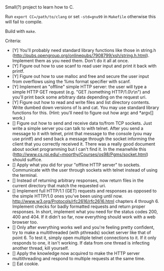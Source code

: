 Small(?) project to learn how to C.

Run `export CC=/path/to/clang` or set `-std=gnu99` in `Makefile` otherwise this will fail to compile.

Build with `make`.

Criteria:

* [Y] You'll probably need standard library functions like those in string.h (http://pubs.opengroup.org/onlinepubs/7908799/xsh/string.h.html). Implement them as you need them. Don't do it all at once.
* [Y] Figure out how to use scanf to read user input and print it back with printf.
* [Y] Figure out how to use malloc and free and secure the user input from overflows using the %ms format specifier with scanf.
* [Y] Implement an "offline" simple HTTP server: the user will type a simple HTTP GET request (e.g. "GET /something HTTP/1.0\r\n") and you'll print back some arbitrary data depending on the request uri.
* [Y] Figure out how to read and write files and list directory contents. Write dumbed down versions of ls and cat. You may use standard library functions for this. (Hint: you'll need to figure out how argc and *argv[] work.)
* [] Figure out how to send and receive data to/from TCP sockets. Just write a simple server you can talk to with telnet. After you send a message to it with telnet, print that message to the console (you may use printf) and send back a message through the socket informing the client that you correctly received it. There was a really good document about socket programming but I can't find it. In the meanwhile this (http://www.cs.rpi.edu/~moorthy/Courses/os98/Pgms/socket.html) should suffice.
* [] Apply what you did for your "offline HTTP server" to sockets. Communicate with the user through sockets with telnet instead of using the terminal.
* [] Instead of returning arbitrary responses, now return files in the current directory that match the requested uri.
* [] Implement full HTTP/1.1 (GET) requests and responses as opposed to the simple HTTP/1.0 ones you've been using until now. http://www.w3.org/Protocols/rfc2616/rfc2616.html chapters 4 through 6. Implement checks for badly formatted requests and return proper responses. In short, implement what you need for the status codes 200, 400 and 404. If it didn't so far, now everything should work with a web browser too.
* [] Only after everything works well and you're feeling pretty confident, try to make a multithreaded (with pthreads) socket server like that of point 6. To test it, simply open multiple telnet connections to it. If it only responds to one, it isn't working. If data from one thread is infecting another thread, kill yourself.
* [] Apply the knowledge now acquired to make the HTTP server multithreading and respond to multiple requests at the same time.
* [] Eat cookie.
